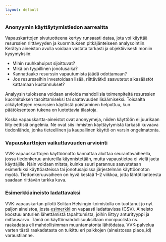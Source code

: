 ```yaml
---
layout: default
---
```


### Anonyymin käyttäytymistiedon aarreaitta

Vapauskarttojen sivutuotteena kertyy runsaasti dataa, jota voi käyttää
resurssien riittävyyden ja kuormituksen pitkäjänteiseen analysointiin.
Kerätyn aineiston avulla voidaan vastata tarkasti ja objektiivisesti
moniin kysymyksiin:

* Mihin ruuhkahuiput sijoittuvat?
* Mikä on tyypillinen jonotusaika?
* Kannattaako resurssin vapautumista jäädä odottamaan?
* Jos resursseihin investoidaan lisää, riittävätkö saavutetut
  aikasäästöt kattamaan kustannukset?

Analyysin tuloksena voidaan arvioida mahdollisia toimenpiteitä
resurssien kuormituksen tasoittamiseksi tai saatavuuden lisäämiseksi.
Toisaalta alikäytettyjen resurssien käytöstä poistaminen helpottuu, kun
päätöksenteon tukena on luotettavia tilastoja.

Koska vapauskartta-aineistot ovat anonyymeja, niiden käyttöön ei
juurikaan liity eettisiä ongelmia.  Ne ovat siis ihmisten käyttäytymistä
tarkasti kuvaava tiedonlähde, jonka tieteellinen ja kaupallinen käyttö
on varsin ongelmatonta.

### Vapauskarttojen vaikuttavuuden arviointi

VVK-vapauskarttojen käyttöönotto kannattaa aloittaa seurantavaiheella,
jossa tiedonkeruu antureilla käynnistetään, mutta vapaustietoa ei vielä
jaeta käyttäjille. Näin voidaan mitata, kuinka suuri parannus
saavutetaan esimerkiksi käyttöasteissa tai jonotusajoissa järjestelmän
käyttöönoton myötä. Tiedonkeruuvaiheen on hyvä kestää 1–2 viikkoa, jotta
lähtötilanteesta saadaan riittävän tarkka kuva.

### Esimerkkiaineisto ladattavaksi

VVK-vapauskartan pilotti Solitan Helsingin-toimistolla on tuottanut jo
nyt paljon aineistoa, josta [esimerkki](toilets.csv) on vapaasti
ladattavissa (CSV).  Aineisto koostuu anturien lähettämistä
tapahtumista, joihin liittyy anturityyppi ja mittausarvo.  Tämä on
käyttömahdollisuuksiltaan monipuolista ns. raakadataa eli mahdollisimman
muuntamatonta lähtödataa.  VVK-palvelua varten tästä raakadatasta on
tulkittu eri paikkojen (aineistossa place_id) varaustilanne.

